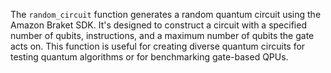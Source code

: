 The `random_circuit` function generates a random quantum circuit using the Amazon Braket SDK. It's designed to construct a circuit with a specified number of qubits, instructions, and a maximum  number of qubits the gate acts on. This function is useful for creating diverse quantum circuits for testing quantum algorithms or for benchmarking gate-based QPUs.

<!--
[metadata-name]: Random Quantum Circuit Generator
[metadata-tags]: Textbook
[metadata-url]: https://github.com/aws-samples/amazon-braket-algorithm-library/tree/main/src/braket/experimental/algorithms/random_circuit
-->

